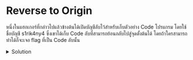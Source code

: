 # Reverse to Origin

หนึ่งในแฮกเกอร์ที่กล่าวไปแล้วข้างต้นได้เปิดบัญชีลับไว้สำหรับเก็บตัวอย่าง Code โปรแกรม โดยใช้ชื่อบัญชี s1rik4ny4 ซึ่งเขาได้เก็บ Code ลับที่สามารถย้อนกลับไปสู่จุดตั้งต้นได้ โดยถ้าใครสามารถทำได้ก็จะเจอ flag ที่เป็น Code ลับนั้น

<details>
    <summary>Solution</summary>
    
- TLDR : `Reverse image search (yandex, bing, google)`
</details>